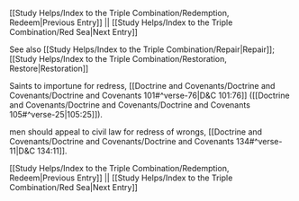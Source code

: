 [[Study Helps/Index to the Triple Combination/Redemption, Redeem|Previous Entry]]  ||  [[Study Helps/Index to the Triple Combination/Red Sea|Next Entry]]

 See also [[Study Helps/Index to the Triple Combination/Repair|Repair]]; [[Study Helps/Index to the Triple Combination/Restoration, Restore|Restoration]]

 Saints to importune for redress, [[Doctrine and Covenants/Doctrine and Covenants/Doctrine and Covenants 101#^verse-76|D&C 101:76]] ([[Doctrine and Covenants/Doctrine and Covenants/Doctrine and Covenants 105#^verse-25|105:25]]).

 men should appeal to civil law for redress of wrongs, [[Doctrine and Covenants/Doctrine and Covenants/Doctrine and Covenants 134#^verse-11|D&C 134:11]].

[[Study Helps/Index to the Triple Combination/Redemption, Redeem|Previous Entry]]  ||  [[Study Helps/Index to the Triple Combination/Red Sea|Next Entry]]